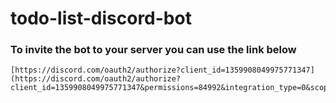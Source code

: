 # todo-list-discord-bot

### To invite the bot to your server you can use the link below
```
[https://discord.com/oauth2/authorize?client_id=1359908049975771347](https://discord.com/oauth2/authorize?client_id=1359908049975771347&permissions=84992&integration_type=0&scope=bot+applications.commands)
```
